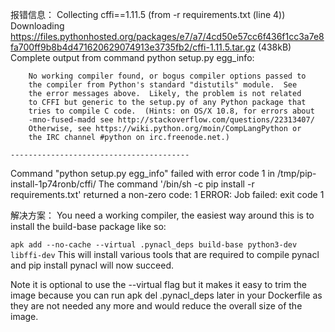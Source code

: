 报错信息：
Collecting cffi==1.11.5 (from -r requirements.txt (line 4))
  Downloading https://files.pythonhosted.org/packages/e7/a7/4cd50e57cc6f436f1cc3a7e8fa700ff9b8b4d471620629074913e3735fb2/cffi-1.11.5.tar.gz (438kB)
    Complete output from command python setup.py egg_info:
    
        No working compiler found, or bogus compiler options passed to
        the compiler from Python's standard "distutils" module.  See
        the error messages above.  Likely, the problem is not related
        to CFFI but generic to the setup.py of any Python package that
        tries to compile C code.  (Hints: on OS/X 10.8, for errors about
        -mno-fused-madd see http://stackoverflow.com/questions/22313407/
        Otherwise, see https://wiki.python.org/moin/CompLangPython or
        the IRC channel #python on irc.freenode.net.)
    
    ----------------------------------------
Command "python setup.py egg_info" failed with error code 1 in /tmp/pip-install-1p74ronb/cffi/
The command '/bin/sh -c pip install -r requirements.txt' returned a non-zero code: 1
ERROR: Job failed: exit code 1


解决方案：
You need a working compiler, the easiest way around this is to install the build-base package like so:

```apk add --no-cache --virtual .pynacl_deps build-base python3-dev libffi-dev```
This will install various tools that are required to compile pynacl and  pip install pynacl will now succeed.

Note it is optional to use the --virtual flag but it makes it easy to trim the image because you can run apk del .pynacl_deps later in your Dockerfile as they are not needed any more and would reduce the overall size of the image.
